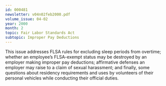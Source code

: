 ```yaml
---
id: 000481
newsletter: v04n02feb2000.pdf
volume_issue: 04-02
year: 2000
month: 2
topic: Fair Labor Standards Act
subtopic: Improper Pay Deductions
---
```


This issue addresses FLSA rules for excluding sleep periods from overtime; whether an employee’s FLSA-exempt status may be destroyed by an employer making improper pay deductions; affirmative defenses an employer may raise to a claim of sexual  harassment; and finally, some questions about residency requirements and uses by volunteers of their personal vehicles while conducting their official duties.